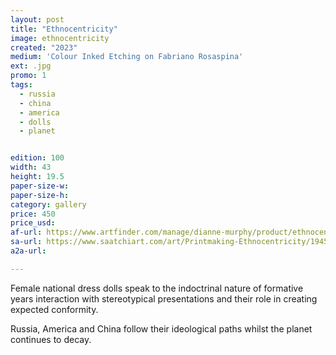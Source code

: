 ```yaml
---
layout: post
title: "Ethnocentricity"
image: ethnocentricity
created: "2023"
medium: 'Colour Inked Etching on Fabriano Rosaspina'
ext: .jpg
promo: 1
tags:
  - russia
  - china
  - america
  - dolls
  - planet


edition: 100
width: 43
height: 19.5
paper-size-w: 
paper-size-h: 
category: gallery
price: 450
price_usd: 
af-url: https://www.artfinder.com/manage/dianne-murphy/product/ethnocentricity/order-images/
sa-url: https://www.saatchiart.com/art/Printmaking-Ethnocentricity/19454/10326473/view
a2a-url: 

---
```


Female national dress dolls speak to the indoctrinal nature of formative years interaction with stereotypical presentations and their role in creating expected conformity. 

Russia, America and China follow their ideological paths whilst the planet continues to decay.